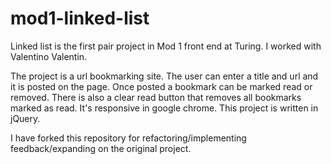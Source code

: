 # mod1-linked-list


Linked list is the first pair project in Mod 1 front end at Turing. I worked with Valentino Valentin.

The project is a url bookmarking site. The user can enter a title and url and it is posted on the page. Once posted a bookmark can be marked read or removed. There is also a clear read button that removes all bookmarks marked as read. It's responsive in google chrome.
This project is written in jQuery.



I have forked this repository for refactoring/implementing feedback/expanding on the original project.
